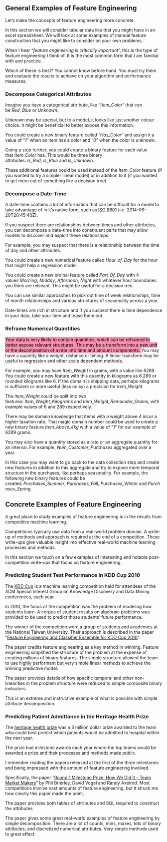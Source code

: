 ## General Examples of Feature Engineering

Let’s make the concepts of feature engineering more concrete.

In this section we will consider tabular data like that you might have in an excel spreadsheet. We will look at some examples of manual feature construction that you might like to consider on your own problems.

When I hear “_feature engineering is critically important_”, this is the type of feature engineering I think of. It is the most common form that I am familiar with and practice.

Which of these is best? You cannot know before hand. You must try them and evaluate the results to achieve on your algorithm and performance measures.

### Decompose Categorical Attributes

Imagine you have a categorical attribute, like “_Item_Color_” that can be _Red_, _Blue_ or _Unknown_.

_Unknown_ may be special, but to a model, it looks like just another colour choice. It might be beneficial to better expose this information.

You could create a new binary feature called “_Has_Color_” and assign it a value of “_1_” when an item has a color and “_0_” when the color is unknown.

Going a step further, you could create a binary feature for each value that _Item_Color_ has. This would be three binary attributes: _Is_Red_, _Is_Blue_ and _Is_Unknown_.

These additional features could be used instead of the _Item_Color_ feature (if you wanted to try a simpler linear model) or in addition to it (if you wanted to get more out of something like a decision tree).

### Decompose a Date-Time

A date-time contains a lot of information that can be difficult for a model to take advantage of in it’s native form, such as [ISO 8601](https://en.wikipedia.org/wiki/ISO_8601) (i.e. 2014-09-20T20:45:40Z).

If you suspect there are relationships between times and other attributes, you can decompose a date-time into constituent parts that may allow models to discover and exploit these relationships.

For example, you may suspect that there is a relationship between the time of day and other attributes.

You could create a new numerical feature called _Hour_of_Day_ for the hour that might help a regression model.

You could create a new ordinal feature called _Part_Of_Day_ with 4 values _Morning_, _Midday_, _Afternoon_, _Night_ with whatever hour boundaries you think are relevant. This might be useful for a decision tree.

You can use similar approaches to pick out time of week relationships, time of month relationships and various structures of seasonality across a year.

Date-times are rich in structure and if you suspect there is time dependence in your data, take your time and tease them out.

### Reframe Numerical Quantities

<mark style="background: #FF5582A6;">Your data is very likely to contain quantities, which can be reframed to better expose relevant structures. This may be a transform into a new unit or the decomposition of a rate into time and amount components.
</mark> 
You may have a quantity like a weight, distance or timing. A linear transform may be useful to regression and other scale dependent methods.

For example, you may have _Item_Weight_ in grams, with a value like 6289. You could create a new feature with this quantity in kilograms as 6.289 or rounded kilograms like 6. If the domain is shipping data, perhaps kilograms is sufficient or more useful (less noisy) a precision for _Item_Weight_.

The _Item_Weight_ could be split into two features: _Item_Weight_Kilograms_ and _Item_Weight_Remainder_Grams_, with example values of 6 and 289 respectively.

There may be domain knowledge that items with a weight above 4 incur a higher taxation rate. That magic domain number could be used to create a new binary feature _Item_Above_4kg_ with a value of “_1_” for our example of 6289 grams.

You may also have a quantity stored as a rate or an aggregate quantity for an interval. For example, _Num_Customer_Purchases_ aggregated over a year.

In this case you may want to go back to the data collection step and create new features in addition to this aggregate and try to expose more temporal structure in the purchases, like perhaps seasonality. For example, the following new binary features could be created: _Purchases_Summer_, _Purchases_Fall_, _Purchases_Winter_ and _Purchases_Spring_.

## Concrete Examples of Feature Engineering

A great place to study examples of feature engineering is in the results from competitive machine learning.

Competitions typically use data from a real-world problem domain. A write-up of methods and approach is required at the end of a competition. These write-ups give valuable insight into effective real-world machine learning processes and methods.

In this section we touch on a few examples of interesting and notable post-competition write-ups that focus on feature engineering.

### Predicting Student Test Performance in KDD Cup 2010

The [KDD Cup](http://www.sigkdd.org/kddcup/index.php) is a machine learning competition held for attendees of the ACM Special Interest Group on Knowledge Discovery and Data Mining conferences, each year.

In 2010, the focus of the competition was the problem of modeling how students learn. A corpus of student results on algebraic problems was provided to be used to predict those students’ future performance.

The winner of the competition were a group of students and academics at the National Taiwan University. Their approach is described in the paper “[Feature Engineering and Classifier Ensemble for KDD Cup 2010](https://pslcdatashop.web.cmu.edu/KDDCup/workshop/papers/kdd2010ntu.pdf)”.

The paper credits feature engineering as a key method in winning. Feature engineering simplified the structure of the problem at the expense of creating millions of binary features. The simple structure allowed the team to use highly performant but very simple linear methods to achieve the winning predictive model.

The paper provides details of how specific temporal and other non-linearities in the problem structure were reduced to simple composite binary indicators.

This is an extreme and instructive example of what is possible with simple attribute decomposition.

### Predicting Patient Admittance in the Heritage Health Prize

The [heritage health prize](https://www.heritagehealthprize.com/c/hhp) was a 3 million dollar prize awarded to the team who could best predict which patients would be admitted to hospital within the next year.

The prize had milestone awards each year where the top teams would be awarded a prize and their processes and methods made public.

I remember reading the papers released at the first of the three milestones and being impressed with the amount of feature engineering involved.

Specifically, the paper “[Round 1 Milestone Prize: How We Did It – Team Market Makers](https://foreverdata.org/1015/content/milestone1-2.pdf)” by Phil Brierley, David Vogel and Randy Axelrod. Most competitions involve vast amounts of feature engineering, but it struck me how clearly this paper made the point.

The paper provides both tables of attributes and SQL required to construct the attributes.

The paper gives some great real-world examples of feature engineering by simple decomposition. There are a lot of counts, mins, maxes, lots of binary attributes, and discretized numerical attributes. Very simple methods used to great effect.